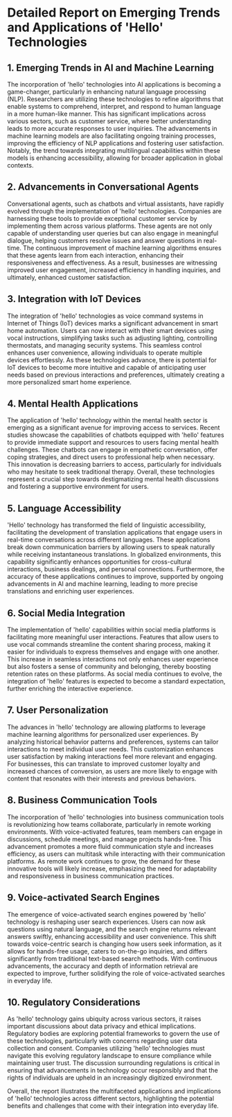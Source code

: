 # Detailed Report on Emerging Trends and Applications of 'Hello' Technologies

## 1. Emerging Trends in AI and Machine Learning
The incorporation of 'hello' technologies into AI applications is becoming a game-changer, particularly in enhancing natural language processing (NLP). Researchers are utilizing these technologies to refine algorithms that enable systems to comprehend, interpret, and respond to human language in a more human-like manner. This has significant implications across various sectors, such as customer service, where better understanding leads to more accurate responses to user inquiries. The advancements in machine learning models are also facilitating ongoing training processes, improving the efficiency of NLP applications and fostering user satisfaction. Notably, the trend towards integrating multilingual capabilities within these models is enhancing accessibility, allowing for broader application in global contexts.

## 2. Advancements in Conversational Agents
Conversational agents, such as chatbots and virtual assistants, have rapidly evolved through the implementation of 'hello' technologies. Companies are harnessing these tools to provide exceptional customer service by implementing them across various platforms. These agents are not only capable of understanding user queries but can also engage in meaningful dialogue, helping customers resolve issues and answer questions in real-time. The continuous improvement of machine learning algorithms ensures that these agents learn from each interaction, enhancing their responsiveness and effectiveness. As a result, businesses are witnessing improved user engagement, increased efficiency in handling inquiries, and ultimately, enhanced customer satisfaction.

## 3. Integration with IoT Devices
The integration of 'hello' technologies as voice command systems in Internet of Things (IoT) devices marks a significant advancement in smart home automation. Users can now interact with their smart devices using vocal instructions, simplifying tasks such as adjusting lighting, controlling thermostats, and managing security systems. This seamless control enhances user convenience, allowing individuals to operate multiple devices effortlessly. As these technologies advance, there is potential for IoT devices to become more intuitive and capable of anticipating user needs based on previous interactions and preferences, ultimately creating a more personalized smart home experience.

## 4. Mental Health Applications
The application of 'hello' technology within the mental health sector is emerging as a significant avenue for improving access to services. Recent studies showcase the capabilities of chatbots equipped with 'hello' features to provide immediate support and resources to users facing mental health challenges. These chatbots can engage in empathetic conversation, offer coping strategies, and direct users to professional help when necessary. This innovation is decreasing barriers to access, particularly for individuals who may hesitate to seek traditional therapy. Overall, these technologies represent a crucial step towards destigmatizing mental health discussions and fostering a supportive environment for users.

## 5. Language Accessibility
'Hello' technology has transformed the field of linguistic accessibility, facilitating the development of translation applications that engage users in real-time conversations across different languages. These applications break down communication barriers by allowing users to speak naturally while receiving instantaneous translations. In globalized environments, this capability significantly enhances opportunities for cross-cultural interactions, business dealings, and personal connections. Furthermore, the accuracy of these applications continues to improve, supported by ongoing advancements in AI and machine learning, leading to more precise translations and enriching user experiences.

## 6. Social Media Integration
The implementation of 'hello' capabilities within social media platforms is facilitating more meaningful user interactions. Features that allow users to use vocal commands streamline the content sharing process, making it easier for individuals to express themselves and engage with one another. This increase in seamless interactions not only enhances user experience but also fosters a sense of community and belonging, thereby boosting retention rates on these platforms. As social media continues to evolve, the integration of 'hello' features is expected to become a standard expectation, further enriching the interactive experience.

## 7. User Personalization
The advances in 'hello' technology are allowing platforms to leverage machine learning algorithms for personalized user experiences. By analyzing historical behavior patterns and preferences, systems can tailor interactions to meet individual user needs. This customization enhances user satisfaction by making interactions feel more relevant and engaging. For businesses, this can translate to improved customer loyalty and increased chances of conversion, as users are more likely to engage with content that resonates with their interests and previous behaviors.

## 8. Business Communication Tools
The incorporation of 'hello' technologies into business communication tools is revolutionizing how teams collaborate, particularly in remote working environments. With voice-activated features, team members can engage in discussions, schedule meetings, and manage projects hands-free. This advancement promotes a more fluid communication style and increases efficiency, as users can multitask while interacting with their communication platforms. As remote work continues to grow, the demand for these innovative tools will likely increase, emphasizing the need for adaptability and responsiveness in business communication practices.

## 9. Voice-activated Search Engines
The emergence of voice-activated search engines powered by 'hello' technology is reshaping user search experiences. Users can now ask questions using natural language, and the search engine returns relevant answers swiftly, enhancing accessibility and user convenience. This shift towards voice-centric search is changing how users seek information, as it allows for hands-free usage, caters to on-the-go inquiries, and differs significantly from traditional text-based search methods. With continuous advancements, the accuracy and depth of information retrieval are expected to improve, further solidifying the role of voice-activated searches in everyday life.

## 10. Regulatory Considerations
As 'hello' technology gains ubiquity across various sectors, it raises important discussions about data privacy and ethical implications. Regulatory bodies are exploring potential frameworks to govern the use of these technologies, particularly with concerns regarding user data collection and consent. Companies utilizing 'hello' technologies must navigate this evolving regulatory landscape to ensure compliance while maintaining user trust. The discussion surrounding regulations is critical in ensuring that advancements in technology occur responsibly and that the rights of individuals are upheld in an increasingly digitized environment. 

Overall, the report illustrates the multifaceted applications and implications of 'hello' technologies across different sectors, highlighting the potential benefits and challenges that come with their integration into everyday life.